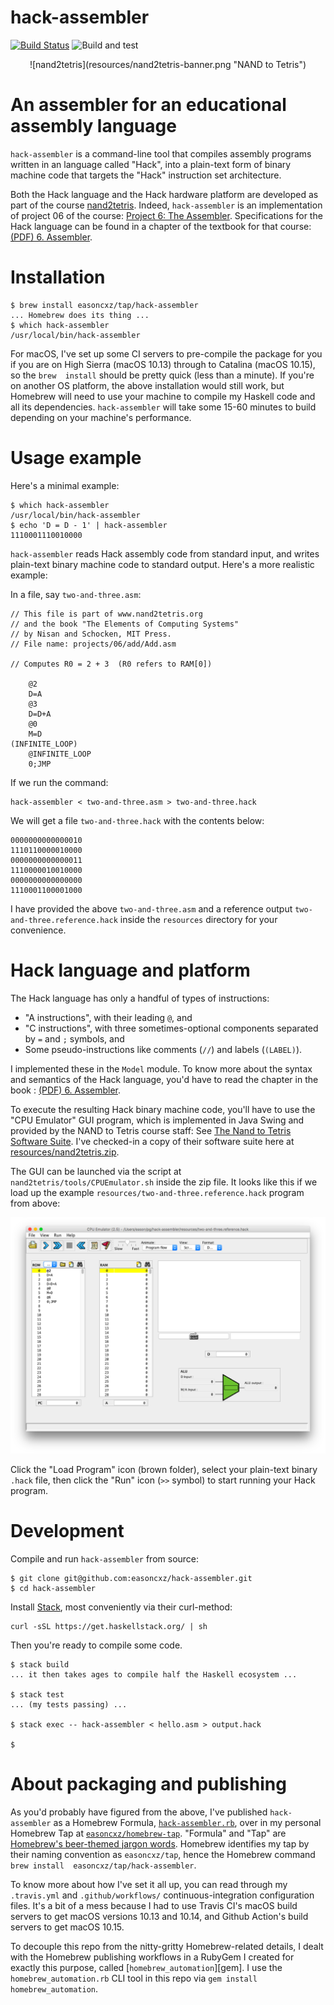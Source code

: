 hack-assembler
==============

[![Build Status](https://travis-ci.org/easoncxz/hack-assembler.svg?branch=master)](https://travis-ci.org/easoncxz/hack-assembler)
![Build and test](https://github.com/easoncxz/hack-assembler/workflows/Build%20and%20test/badge.svg)

<p align="center">
  ![nand2tetris](resources/nand2tetris-banner.png "NAND to Tetris")
</p>

# An assembler for an educational assembly language

`hack-assembler` is a command-line tool that compiles assembly programs written
in an language called "Hack", into a plain-text form of binary machine code
that targets the "Hack" instruction set architecture.

Both the Hack language and the Hack hardware platform are developed as part of
the course [nand2tetris][homepage]. Indeed, `hack-assembler` is an 
implementation of project 06 of the course: [Project 6: The Assembler][project]. 
Specifications for the Hack language can be found in a chapter of the textbook 
for that course: [(PDF) 6.  Assembler][chapter].

# Installation

    $ brew install easoncxz/tap/hack-assembler
    ... Homebrew does its thing ...
    $ which hack-assembler
    /usr/local/bin/hack-assembler

For macOS, I've set up some CI servers to pre-compile the package for you if you 
are on High Sierra (macOS 10.13) through to Catalina (macOS 10.15), so the `brew 
install` should be pretty quick (less than a minute). If you're on another OS 
platform, the above installation would still work, but Homebrew will need to use 
your machine to compile my Haskell code and all its dependencies. 
`hack-assembler` will take some 15-60 minutes to build depending on your 
machine's performance.

# Usage example

Here's a minimal example:

    $ which hack-assembler
    /usr/local/bin/hack-assembler
    $ echo 'D = D - 1' | hack-assembler
    1110001110010000

`hack-assembler` reads Hack assembly code from standard input, and writes 
plain-text binary machine code to standard output.  Here's a more realistic 
example:

In a file, say `two-and-three.asm`:

    // This file is part of www.nand2tetris.org
    // and the book "The Elements of Computing Systems"
    // by Nisan and Schocken, MIT Press.
    // File name: projects/06/add/Add.asm

    // Computes R0 = 2 + 3  (R0 refers to RAM[0])

        @2
        D=A
        @3
        D=D+A
        @0
        M=D
    (INFINITE_LOOP)
        @INFINITE_LOOP
        0;JMP


If we run the command:

    hack-assembler < two-and-three.asm > two-and-three.hack

We will get a file `two-and-three.hack` with the contents below:

    0000000000000010
    1110110000010000
    0000000000000011
    1110000010010000
    0000000000000000
    1110001100001000

I have provided the above `two-and-three.asm` and a reference output
`two-and-three.reference.hack` inside the `resources` directory for your
convenience.

# Hack language and platform

The Hack language has only a handful of types of instructions:

- "A instructions", with their leading `@`, and
- "C instructions", with three sometimes-optional components separated by `=`
  and `;` symbols, and
- Some pseudo-instructions like comments (`//`) and labels (`(LABEL)`).

I implemented these in the `Model` module.  To know more about the syntax and
semantics of the Hack language, you'd have to read the chapter in the book :
[(PDF) 6.  Assembler][chapter].

To execute the resulting Hack binary machine code, you'll have to use the "CPU
Emulator" GUI program, which is implemented in Java Swing and provided by the
NAND to Tetris course staff: See [The Nand to Tetris Software Suite][software].
I've checked-in a copy of their software suite here at
[resources/nand2tetris.zip][zip].

The GUI can be launched via the script at `nand2tetris/tools/CPUEmulator.sh`
inside the zip file. It looks like this if we load up the example
`resources/two-and-three.reference.hack` program from above:

![CPU Emulator](resources/CPUEmulator_screenshot.png "CPU Emulator")

Click the "Load Program" icon (brown folder), select your plain-text binary
`.hack` file, then click the "Run" icon (`>>` symbol) to start running your
Hack program.

# Development

Compile and run `hack-assembler` from source:

    $ git clone git@github.com:easoncxz/hack-assembler.git
    $ cd hack-assembler
    
Install [Stack][hs-stack], most conveniently via their curl-method:

    curl -sSL https://get.haskellstack.org/ | sh

Then you're ready to compile some code.

    $ stack build
    ... it then takes ages to compile half the Haskell ecosystem ...

    $ stack test
    ... (my tests passing) ...

    $ stack exec -- hack-assembler < hello.asm > output.hack

    $

# About packaging and publishing

As you'd probably have figured from the above, I've published `hack-assembler` 
as a Homebrew Formula, [`hack-assembler.rb`][formula], over in my personal 
Homebrew Tap at [`easoncxz/homebrew-tap`][tap]. "Formula" and "Tap" are 
[Homebrew's beer-themed jargon words][beer]. Homebrew identifies my tap by their 
naming convention as `easoncxz/tap`, hence the Homebrew command `brew install 
easoncxz/tap/hack-assembler`.

To know more about how I've set it all up, you can read through my `.travis.yml` 
and `.github/workflows/` continuous-integration configuration files. It's a bit 
of a mess because I had to use Travis CI's macOS build servers to get macOS 
versions 10.13 and 10.14, and Github Action's build servers to get macOS 10.15.  

To decouple this repo from the nitty-gritty Homebrew-related details, I dealt 
with the Homebrew publishing workflows in a RubyGem I created for exactly this 
purpose, called [`homebrew_automation`][gem]. I use the `homebrew_automation.rb` 
CLI tool in this repo via `gem install homebrew_automation`.

[homepage]: http://www.nand2tetris.org/
[project]: https://www.nand2tetris.org/project06
[chapter]: resources/chapter-06.pdf
[software]: https://www.nand2tetris.org/software
[zip]: resources/nand2tetris.zip
[hs-stack]: https://docs.haskellstack.org/en/stable/README/
[tap]: https://github.com/easoncxz/homebrew-tap
[formula]: https://github.com/easoncxz/homebrew-tap/blob/master/Formula/hack-assembler.rb
[beer]: https://docs.brew.sh/
